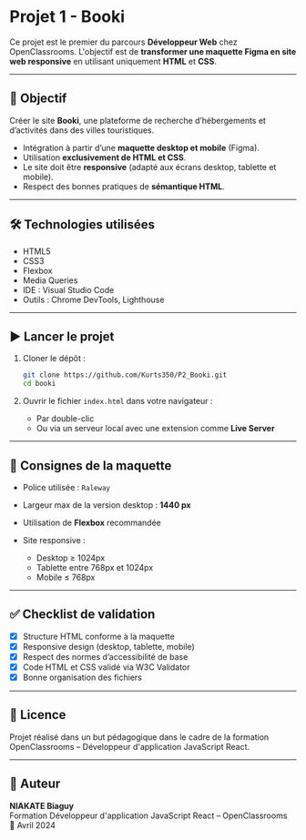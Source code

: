 # Projet 1 - Booki

Ce projet est le premier du parcours **Développeur Web** chez OpenClassrooms. L'objectif est de **transformer une maquette Figma en site web responsive** en utilisant uniquement **HTML** et **CSS**.

---

## 🎯 Objectif

Créer le site **Booki**, une plateforme de recherche d’hébergements et d’activités dans des villes touristiques.

- Intégration à partir d’une **maquette desktop et mobile** (Figma).
- Utilisation **exclusivement de HTML et CSS**.
- Le site doit être **responsive** (adapté aux écrans desktop, tablette et mobile).
- Respect des bonnes pratiques de **sémantique HTML**.

---

## 🛠️ Technologies utilisées

- HTML5  
- CSS3  
- Flexbox  
- Media Queries  
- IDE : Visual Studio Code  
- Outils : Chrome DevTools, Lighthouse  

---

## ▶️ Lancer le projet

1. Cloner le dépôt :
   ```bash
   git clone https://github.com/Kurts350/P2_Booki.git
   cd booki
   ```

2. Ouvrir le fichier `index.html` dans votre navigateur :
   - Par double-clic  
   - Ou via un serveur local avec une extension comme **Live Server**

---

## 📐 Consignes de la maquette

- Police utilisée : `Raleway`  
- Largeur max de la version desktop : **1440 px**  
- Utilisation de **Flexbox** recommandée  

- Site responsive :
   - Desktop ≥ 1024px  
   - Tablette entre 768px et 1024px  
   - Mobile ≤ 768px  

---

## ✅ Checklist de validation

- [x] Structure HTML conforme à la maquette  
- [x] Responsive design (desktop, tablette, mobile)  
- [x] Respect des normes d’accessibilité de base  
- [x] Code HTML et CSS validé via W3C Validator  
- [x] Bonne organisation des fichiers  

---

## 📄 Licence

Projet réalisé dans un but pédagogique dans le cadre de la formation OpenClassrooms – Développeur d'application JavaScript React.

---

## 👤 Auteur

**NIAKATE Biaguy**  
Formation Développeur d'application JavaScript React – OpenClassrooms  
📅 Avril 2024
